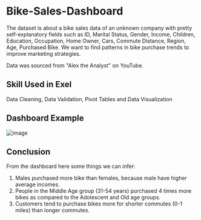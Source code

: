 # Bike-Sales-Dashboard

The dataset is about a bike sales data of an unknown company with pretty self-explanatory fields such as ID, Marital Status, Gender, Income, Children, Education, Occupation, Home Owner, Cars, Commute Distance, Region, Age, Purchased Bike. We want to find patterns in bike purchase trends to improve marketing strategies.

Data was sourced from "Alex the Analyst" on YouTube.

## Skill Used in Exel
Data Cleaning, Data Validation, Pivot Tables and Data Visualization

## Dashboard Example
![image](https://github.com/esaepulloh/Bike-Sales-Dashboard/assets/121500499/30e6e2af-32f8-4fcd-8d85-f511b7312403)


## Conclusion
From the dashboard here some things we can infer:
1. Males purchased more bike than females, because male have higher average incomes. 
2. People in the Middle Age group (31-54 years) purchased 4 times more bikes as compared to the Adolescent and Old age groups. 
3. Customers tend to purchase bikes more for shorter commutes (0-1 miles) than longer commutes.
